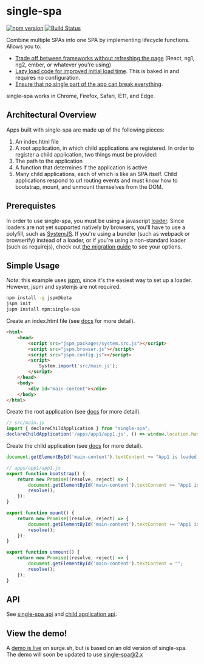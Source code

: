 # single-spa
[![npm version](https://img.shields.io/npm/v/single-spa.svg?style=flat-square)](https://www.npmjs.org/package/single-spa)
[![Build Status](https://img.shields.io/travis/CanopyTax/single-spa.svg?style=flat-square)](https://travis-ci.org/CanopyTax/single-spa)

Combine multiple SPAs into one SPA by implementing lifecycle functions. Allows you to:
- [Trade off between frameworks without refreshing the page](/docs/child-applications.md) (React, ng1, ng2, ember, or whatever you're using)
- [Lazy load code for improved initial load time](/docs/child-applications.md#load). This is baked in and requires no configuration.
- [Ensure that no single part of the app can break everything](/docs/application-blast-radius.md).

single-spa works in Chrome, Firefox, Safari, IE11, and Edge.

## Architectural Overview
Apps built with single-spa are made up of the following pieces:

1. An index.html file
1. A root application, in which child applications are registered. In order to register a child application, two things must be provided:
  1. The path to the application
  1. A function that determines if the application is active
1. Many child applications, each of which is like an SPA itself. Child applications respond to url routing events and must know how to bootstrap, mount, and unmount themselves from the DOM.

## Prerequistes
In order to use single-spa, you must be using a javascript [loader](https://github.com/whatwg/loader). Since loaders are not yet supported natively by browsers, you'll have to use a polyfill, such as [SystemJS](https://github.com/systemjs/systemjs).
If you're using a bundler (such as webpack or browserify) instead of a loader, or if you're using a non-standard loader (such as requirejs), check out [the migration guide](/docs/migrating-existing-spas.md)
to see your options.

## Simple Usage
*Note*: this example uses [jspm](https://github.com/jspm/jspm-cli), since it's the easiest way to set up a loader. However, jspm and systemjs are not required.
```bash
npm install -g jspm@beta
jspm init
jspm install npm:single-spa
```

Create an index.html file (see [docs](/docs/root-application.md#index.html-file) for more detail).
```html
<html>
    <head>
		<script src="jspm_packages/system.src.js"></script>
		<script src="jspm.browser.js"></script>
		<script src="jspm.config.js"></script>
        <script>
            System.import('src/main.js');
        </script>
    </head>
	<body>
		<div id="main-content"></div>
	</body>
</html>
```

Create the root application (see [docs](/docs/root-application.md) for more detail).
```js
// src/main.js
import { declareChildApplication } from "single-spa";
declareChildApplication('/apps/app1/app1.js', () => window.location.hash === '');
```

Create the child application (see [docs](/docs/child-applications.md) for more detail).
```js
document.getElementById('main-content').textContent += "App1 is loaded.";

// apps/app1/app1.js
export function bootstrap() {
	return new Promise((resolve, reject) => {
		document.getElementById('main-content').textContent += "App1 is bootstrapped.";
		resolve();
	});
}

export function mount() {
	return new Promise((resolve, reject) => {
		document.getElementById('main-content').textContent += "App1 is mounted!";
		resolve();
	});
}

export function unmount() {
	return new Promise((resolve, reject) => {
		document.getElementById('main-content').textContent = "";
		resolve();
	});
}
```

## API
See [single-spa api](/docs/single-spa-api.md) and [child application api](/docs/child-applications.md#child-application-lifecycle).

## View the demo!
A [demo is live](http://single-spa.surge.sh) on surge.sh, but is based on an old version of single-spa. The demo will soon be updated to use single-spa@2.x
